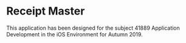 # Receipt Master 

This application has been designed for the subject 41889 Application Development in the iOS Environment for Autumn 2019.


